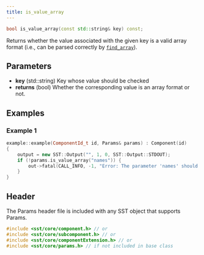 ```yaml
---
title: is_value_array
---
```

```cpp
bool is_value_array(const std::string& key) const;
```

Returns whether the value associated with the given key is a valid array format (i.e., can be parsed correctly by [`find_array`](find_array)).

## Parameters
* **key** (std::string) Key whose value should be checked
* **returns** (bool) Whether the corresponding value is an array format or not.


## Examples

### Example 1
```cpp
example::example(ComponentId_t id, Params& params) : Component(id)
{
    output = new SST::Output("", 1, 0, SST::Output::STDOUT);
    if (!params.is_value_array("names")) {
        out->fatal(CALL_INFO, -1, "Error: The parameter 'names' should be an array but is not formatted correctly. Is it enclosed in square brackets?");
    }
}
```

## Header
The Params header file is included with any SST object that supports Params.
```cpp
#include <sst/core/component.h> // or
#include <sst/core/subcomponent.h> // or
#include <sst/core/componentExtension.h> // or
#include <sst/core/params.h> // if not included in base class
```